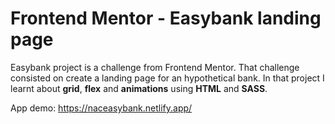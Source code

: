# Frontend Mentor - Easybank landing page

Easybank project is a challenge from Frontend Mentor. That challenge consisted on create a landing page for an hypothetical bank. In that project I learnt about **grid**, **flex** and **animations** using **HTML** and **SASS**.

App demo: https://naceasybank.netlify.app/

